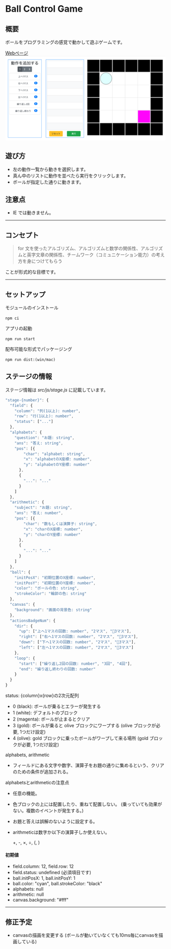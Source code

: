 # Ball Control Game

## 概要
ボールをプログラミングの感覚で動かして遊ぶゲームです。

[Webページ ![](img/gameDisplay.png)](https://yunemk.github.io/Ball-Control-Game/)

## 遊び方
* 左の動作一覧から動きを選択します。
* 真ん中のリストに動作を並べたら実行をクリックします。
* ボールが指定した通りに動きます。

## 注意点
* IE では動きません。

---
## コンセプト

>for 文を使ったアルゴリズム、アルゴリズムと数学の関係性、アルゴリズムと英字文章の関係性、チームワーク（コミュニケーション能力）の考え方を身につけてもらう

ことが形式的な目標です。

---
## セットアップ
モジュールのインストール

`npm ci`

アプリの起動

`npm run start`

配布可能な形式でパッケージング

`npm run dist:(win/mac)`

## ステージの情報
ステージ情報は *src/js/stage.js* に記載しています。
```js
"stage-{number}": {
  "field": {
    "column": "列(1以上): number",
    "row": "行(1以上): number",
    "status": ["..."]
  },
  "alphabets": {
    "question": "お題: string",
    "ans": "答え: string",
    "pos": [{
        "char": "alphabet: string",
        "x": "alphabetのX座標: number",
        "y": "alphabetのY座標: number"
      },
      {
        "...": "..."
      }
    ]
  },
  "arithmetic": {
    "subject": "お題: string",
    "ans": "答え: number",
    "pos": [{
        "char": "数もしくは演算子: string",
        "x": "charのX座標: number",
        "y": "charのY座標: number"
      },
      {
        "...": "..."
      }
    ]
  },
  "ball": {
    "initPosX": "初期位置のX座標: number",
    "initPosY": "初期位置のY座標: number",
    "color": "ボールの色: string",
    "strokeColor": "輪郭の色: string"
  },
  "canvas": {
    "background": "画面の背景色: string"
  },
  "actionsBadgeNum": {
    "dir": {
      "up": ["上へ1マスの回数: number", "2マス", "3マス"],
      "right": ["右へ1マスの回数: number", "2マス", "3マス"],
      "down": ["下へ1マスの回数: number", "2マス", "3マス"],
      "left": ["左へ1マスの回数: number", "2マス", "3マス"]
    },
    "loop": {
      "start": ["繰り返し2回の回数: number", "3回", "4回"],
      "end": "繰り返し終わりの回数: number"
    }
  }
}
```
status: {column}x{row}の2次元配列
  * 0 (black): ボールが乗るとエラーが発生する
  * 1 (white): デフォルトのブロック
  * 2 (magenta): ボールが止まるとクリア
  * 3 (gold): ボールが乗ると olive ブロックにワープする (olive ブロックが必要, 1つだけ設定)
  * 4 (olive): gold ブロックに乗ったボールがワープして来る場所 (gold ブロックが必要, 1つだけ設定)

alphabets, arithmetic
- フィールドにある文字や数字、演算子をお題の通りに集めるという、クリアのための条件が追加される。

alphabetsとarithmeticの注意点
* 任意の機能。
* 色ブロックの上には配置したり、重ねて配置しない。 (乗っていても効果がない。複数のイベントが発生する。)
* お題と答えは誤解のないように設定する。
* arithmeticは数字か以下の演算子しか使えない。

  +, -, ×, ÷, (, )

#### 初期値
* field.column: 12, field.row: 12
* field.status: undefined (必須項目です)
* ball.initPosX: 1, ball.initPosY: 1
* ball.color: "cyan", ball.strokeColor: "black"
* alphabets: null
* arithmetic: null
* canvas.background: "#fff"

---

## 修正予定
* canvasの描画を変更する (ボールが動いていなくても10ms毎にcanvasを描画している)
